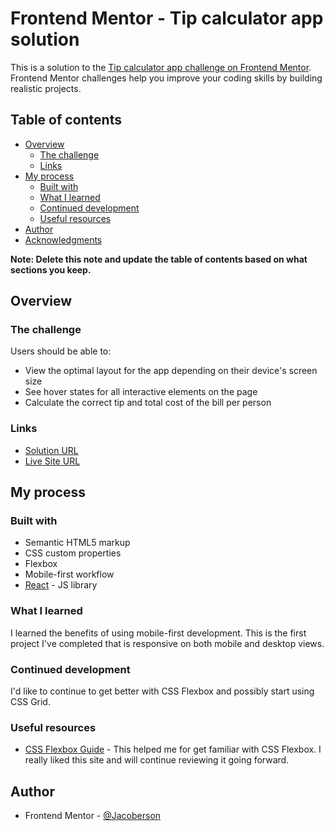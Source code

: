 # Frontend Mentor - Tip calculator app solution

This is a solution to the [Tip calculator app challenge on Frontend Mentor](https://www.frontendmentor.io/challenges/tip-calculator-app-ugJNGbJUX). Frontend Mentor challenges help you improve your coding skills by building realistic projects.

## Table of contents

- [Overview](#overview)
  - [The challenge](#the-challenge)
  - [Links](#links)
- [My process](#my-process)
  - [Built with](#built-with)
  - [What I learned](#what-i-learned)
  - [Continued development](#continued-development)
  - [Useful resources](#useful-resources)
- [Author](#author)
- [Acknowledgments](#acknowledgments)

**Note: Delete this note and update the table of contents based on what sections you keep.**

## Overview

### The challenge

Users should be able to:

- View the optimal layout for the app depending on their device's screen size
- See hover states for all interactive elements on the page
- Calculate the correct tip and total cost of the bill per person

### Links

- [Solution URL](https://www.frontendmentor.io/solutions/responsive-site-using-mobilefirst-development-and-css-flexbox-MyWx4FADQ)
- [Live Site URL](https://tip-calculator-luifhl1w1-jacoberson.vercel.app/)

## My process

### Built with

- Semantic HTML5 markup
- CSS custom properties
- Flexbox
- Mobile-first workflow
- [React](https://reactjs.org/) - JS library


### What I learned

I learned the benefits of using mobile-first development. This is the first project I've completed that is responsive on both mobile and desktop views.

### Continued development

I'd like to continue to get better with CSS Flexbox and possibly start using CSS Grid. 

### Useful resources

- [CSS Flexbox Guide](https://css-tricks.com/snippets/css/a-guide-to-flexbox/#flexbox-properties) - This helped me for get familiar with CSS Flexbox. I really liked this site and will continue reviewing it going forward.

## Author

- Frontend Mentor - [@Jacoberson](https://www.frontendmentor.io/profile/Jacoberson)
